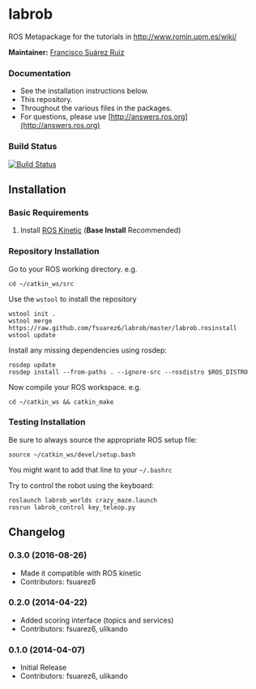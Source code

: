 labrob
======

ROS Metapackage for the tutorials in http://www.romin.upm.es/wiki/

**Maintainer:** [Francisco Suárez Ruiz](http://fsuarez6.github.io/)

### Documentation

  * See the installation instructions below.
  * This repository.
  * Throughout the various files in the packages.
  * For questions, please use [http://answers.ros.org](http://answers.ros.org)
  
### Build Status

[![Build Status](https://travis-ci.org/fsuarez6/labrob.png?branch=master)](https://travis-ci.org/fsuarez6/labrob)

## Installation

### Basic Requirements

  1. Install [ROS Kinetic](http://wiki.ros.org/hydro/Installation/Ubuntu) (**Base Install** Recommended)

### Repository Installation

Go to your ROS working directory. e.g.
```
cd ~/catkin_ws/src
``` 
Use the `wstool` to install the repository
```
wstool init .
wstool merge https://raw.github.com/fsuarez6/labrob/master/labrob.rosinstall
wstool update
``` 
Install any missing dependencies using rosdep:
```
rosdep update
rosdep install --from-paths . --ignore-src --rosdistro $ROS_DISTRO
``` 
Now compile your ROS workspace. e.g.
```
cd ~/catkin_ws && catkin_make
``` 

### Testing Installation

Be sure to always source the appropriate ROS setup file:
```
source ~/catkin_ws/devel/setup.bash
``` 
You might want to add that line to your `~/.bashrc`

Try to control the robot using the keyboard:
```
roslaunch labrob_worlds crazy_maze.launch
rosrun labrob_control key_teleop.py
``` 

## Changelog

### 0.3.0 (2016-08-26)
* Made it compatible with ROS kinetic
* Contributors: fsuarez6

### 0.2.0 (2014-04-22)
* Added scoring interface (topics and services)
* Contributors: fsuarez6, ulikando

### 0.1.0 (2014-04-07)
* Initial Release
* Contributors: fsuarez6, ulikando
